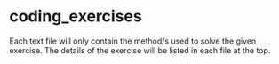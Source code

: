 # coding_exercises

Each text file will only contain the method/s used to solve the given exercise. The details of the exercise will be listed in each file at the top.
